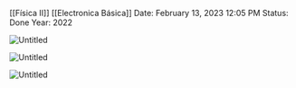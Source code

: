 [[Física II]] [[Electronica Básica]]
Date: February 13, 2023 12:05 PM
Status: Done
Year: 2022

![Untitled](_private/Images/Resistividad%20y%20Resistencia/Untitled.png)

![Untitled](_private/Images/Resistividad%20y%20Resistencia/Untitled%201.png)

![Untitled](_private/Images/Resistividad%20y%20Resistencia/Untitled%202.png)